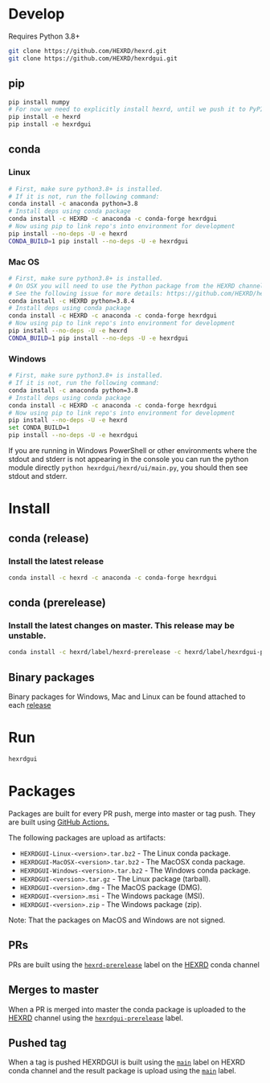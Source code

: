 # Develop

Requires Python 3.8+

```bash
git clone https://github.com/HEXRD/hexrd.git
git clone https://github.com/HEXRD/hexrdgui.git
```

## pip

```bash
pip install numpy
# For now we need to explicitly install hexrd, until we push it to PyPI
pip install -e hexrd
pip install -e hexrdgui
```

## conda

### Linux
```bash
# First, make sure python3.8+ is installed.
# If it is not, run the following command:
conda install -c anaconda python=3.8
# Install deps using conda package
conda install -c HEXRD -c anaconda -c conda-forge hexrdgui
# Now using pip to link repo's into environment for development
pip install --no-deps -U -e hexrd
CONDA_BUILD=1 pip install --no-deps -U -e hexrdgui
```

### Mac OS
```bash
# First, make sure python3.8+ is installed.
# On OSX you will need to use the Python package from the HEXRD channel
# See the following issue for more details: https://github.com/HEXRD/hexrdgui/issues/505
conda install -c HEXRD python=3.8.4
# Install deps using conda package
conda install -c HEXRD -c anaconda -c conda-forge hexrdgui
# Now using pip to link repo's into environment for development
pip install --no-deps -U -e hexrd
CONDA_BUILD=1 pip install --no-deps -U -e hexrdgui
```

### Windows
```bash
# First, make sure python3.8+ is installed.
# If it is not, run the following command:
conda install -c anaconda python=3.8
# Install deps using conda package
conda install -c HEXRD -c anaconda -c conda-forge hexrdgui
# Now using pip to link repo's into environment for development
pip install --no-deps -U -e hexrd
set CONDA_BUILD=1
pip install --no-deps -U -e hexrdgui
```

If you are running in Windows PowerShell or other environments where the stdout
and stderr is not appearing in the console you can run the python module directly
`python hexrdgui/hexrd/ui/main.py`, you should then see stdout and stderr.

# Install

## conda (release)
### Install the latest release

```bash
conda install -c hexrd -c anaconda -c conda-forge hexrdgui
```

## conda (prerelease)
### Install the latest changes on master. This release may be unstable.

```bash
conda install -c hexrd/label/hexrd-prerelease -c hexrd/label/hexrdgui-prerelease -c HEXRD -c anaconda -c conda-forge hexrdgui
```

## Binary packages

Binary packages for Windows, Mac and Linux can be found attached to each [release](https://github.com/HEXRD/hexrdgui/releases)

# Run

```bash
hexrdgui
```

# Packages

Packages are built for every PR push, merge into master or tag push. They are built using [GitHub Actions.](https://github.com/features/actions)

The following packages are upload as artifacts:

- `HEXRDGUI-Linux-<version>.tar.bz2` - The Linux conda package.
- `HEXRDGUI-MacOSX-<version>.tar.bz2` - The MacOSX conda package.
- `HEXRDGUI-Windows-<version>.tar.bz2` - The Windows conda package.
- `HEXRDGUI-<version>.tar.gz` - The Linux package (tarball).
- `HEXRDGUI-<version>.dmg` - The MacOS package (DMG).
- `HEXRDGUI-<version>.msi` - The Windows package (MSI).
- `HEXRDGUI-<version>.zip` - The Windows package (zip).

Note: That the packages on MacOS and Windows are not signed.

## PRs

PRs are built using the [`hexrd-prerelease`](https://anaconda.org/hexrd/repo/files?type=any&label=hexrd-prerelease) label on the [HEXRD](https://anaconda.org/hexrd) conda channel

## Merges to master

When a PR is merged into master the conda package is uploaded to the [HEXRD](https://anaconda.org/hexrd) channel using the [`hexrdgui-prerelease`](https://anaconda.org/hexrd/repo/files?type=any&label=hexrdgui-prerelease) label.

## Pushed tag

When a tag is pushed HEXRDGUI is built using the [`main`](https://anaconda.org/hexrd/repo/files?type=any&label=main) label on HEXRD conda channel and the result package is upload using the [`main`](https://anaconda.org/hexrd/repo/files?type=any&label=main) label.
